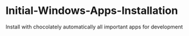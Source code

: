# Initial-Windows-Apps-Installation
Install with chocolately automatically all important apps for development
